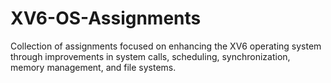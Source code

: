# XV6-OS-Assignments
Collection of assignments focused on enhancing the XV6 operating system through improvements in system calls, scheduling, synchronization, memory management, and file systems.
